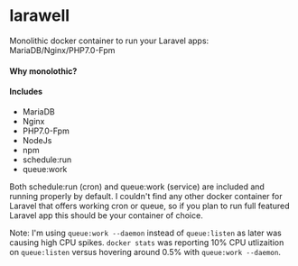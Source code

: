 # larawell
Monolithic docker container to run your Laravel apps: MariaDB/Nginx/PHP7.0-Fpm

#### Why monolothic?

#### Includes

+ MariaDB
+ Nginx
+ PHP7.0-Fpm
+ NodeJs
+ npm
+ schedule:run
+ queue:work

Both schedule:run (cron) and queue:work (service) are included and running properly by default. I couldn't find any other docker container for Laravel that offers working cron or queue, so if you plan to run full featured Laravel app this should be your container of choice.

Note: I'm using `queue:work --daemon` instead of `queue:listen` as later was causing high CPU spikes. `docker stats` was reporting 10% CPU utlizaition on `queue:listen` versus hovering around 0.5% with `queue:work --daemon`.


